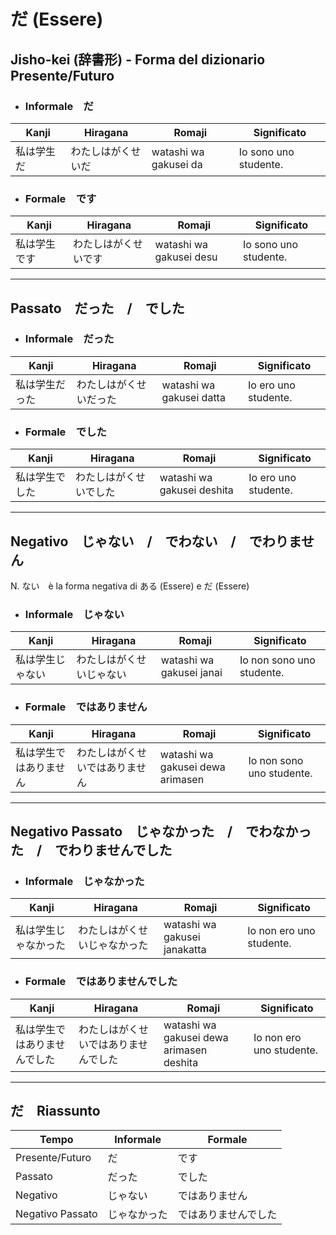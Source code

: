 # だ (Essere)
##  Jisho-kei (辞書形) - Forma del dizionario Presente/Futuro
- ### Informale　だ
| Kanji  | Hiragana | Romaji | Significato |
|--------|----------|--------|-------------|
| 私は学生だ　 | わたしはがくせいだ | watashi wa gakusei da | Io sono uno studente. |

- ### Formale　です
| Kanji   | Hiragana | Romaji | Significato |
|---------|----------|--------|-------------|
| 私は学生です　 | わたしはがくせいです | watashi wa gakusei desu | Io sono uno studente. |

---

## Passato　だった　/　でした
- ### Informale　だった
| Kanji    | Hiragana | Romaji | Significato |
|----------|----------|--------|-------------|
| 私は学生だった　 | わたしはがくせいだった | watashi wa gakusei datta | Io ero uno studente. |
- ### Formale　でした
| Kanji     | Hiragana | Romaji | Significato |
|-----------|----------|--------|-------------|
| 私は学生でした　 | わたしはがくせいでした | watashi wa gakusei deshita | Io ero uno studente. |

---
## Negativo　じゃない　/　でわない　/　でわりません
N. ない　è la forma negativa di ある (Essere) e だ (Essere)
- ### Informale　じゃない
| Kanji    | Hiragana | Romaji | Significato |
|----------|----------|--------|-------------|
| 私は学生じゃない　 | わたしはがくせいじゃない | watashi wa gakusei janai | Io non sono uno studente. |
- ### Formale　ではありません
| Kanji     | Hiragana | Romaji | Significato |
|-----------|----------|--------|-------------|
| 私は学生ではありません　 | わたしはがくせいではありません | watashi wa gakusei dewa arimasen | Io non sono uno studente. |

---

## Negativo Passato　じゃなかった　/　でわなかった　/　でわりませんでした
- ### Informale　じゃなかった
| Kanji    | Hiragana | Romaji | Significato |
|----------|----------|--------|-------------|
| 私は学生じゃなかった　 | わたしはがくせいじゃなかった | watashi wa gakusei janakatta | Io non ero uno studente. |
- ### Formale　ではありませんでした
| Kanji     | Hiragana | Romaji | Significato |
|-----------|----------|--------|-------------|
| 私は学生ではありませんでした　 | わたしはがくせいではありませんでした | watashi wa gakusei dewa arimasen deshita | Io non ero uno studente. |

---

## だ　Riassunto
| Tempo | Informale | Formale |
|-------|-----------|---------|
| Presente/Futuro | だ | です |
| Passato | だった | でした |
| Negativo | じゃない | ではありません |
| Negativo Passato | じゃなかった | ではありませんでした |
